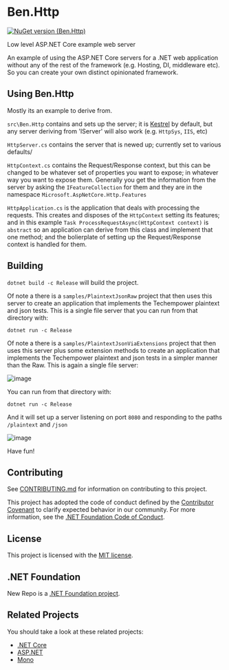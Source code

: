 # Ben.Http


[![NuGet version (Ben.Http)](https://img.shields.io/nuget/v/Ben.Http.svg?style=flat-square)](https://www.nuget.org/packages/Ben.Http/)

Low level ASP.NET Core example web server

An example of using the ASP.NET Core servers for a .NET web application without any of the rest of the framework (e.g. Hosting, DI, middleware etc). So you can create your own distinct opinionated framework.

## Using Ben.Http

Mostly its an example to derive from. 

`src\Ben.Http` contains and sets up the server; it is [Kestrel](https://github.com/dotnet/aspnetcore/tree/master/src/Servers/Kestrel) by default, but any server deriving from 'IServer' will also work (e.g. `HttpSys`, `IIS`, etc)

`HttpServer.cs` contains the server that is newed up; currently set to various defaults/

`HttpContext.cs` contains the Request/Response context, but this can be changed to be whatever set of properties you want to expose; in whatever way you want to expose them. Generally you get the information from the server by asking the `IFeatureCollection` for them and they are in the namespace `Microsoft.AspNetCore.Http.Features`

`HttpApplication.cs` is the application that deals with processing the requests. This creates and disposes of the `HttpContext` setting its features; and in this example `Task ProcessRequestAsync(HttpContext context)` is `abstract` so an application can derive from this class and implement that one method; and the bolierplate of setting up the Request/Response context is handled for them.

## Building

`dotnet build -c Release` will build the project.

Of note a there is a `samples/PlaintextJsonRaw` project that then uses this server to create an application that implements the Techempower plaintext and json tests. This is a single file server that you can run from that directory with:

`dotnet run -c Release` 

Of note a there is a `samples/PlaintextJsonViaExtensions` project that then uses this server plus some extension methods to create an application that implements the Techempower plaintext and json tests in a simpler manner than the Raw. This is again a single file server:

![image](https://user-images.githubusercontent.com/1142958/103118050-22895980-4665-11eb-825e-844249d511a3.png)

You can run from that directory with:

`dotnet run -c Release` 

And it will set up a server listening on port `8080` and responding to the paths `/plaintext` and `/json`

![image](https://user-images.githubusercontent.com/1142958/103061598-beeb2780-45a3-11eb-9e56-d886530b2e2e.png)

Have fun!

## Contributing

See [CONTRIBUTING.md](CONTRIBUTING.md) for information on contributing to this project.

This project has adopted the code of conduct defined by the [Contributor Covenant](http://contributor-covenant.org/) 
to clarify expected behavior in our community. For more information, see the [.NET Foundation Code of Conduct](http://www.dotnetfoundation.org/code-of-conduct).

## License

This project is licensed with the [MIT license](LICENSE).

## .NET Foundation

New Repo is a [.NET Foundation project](https://dotnetfoundation.org/projects).

## Related Projects

You should take a look at these related projects:

- [.NET Core](https://github.com/dotnet/core)
- [ASP.NET](https://github.com/aspnet)
- [Mono](https://github.com/mono)
